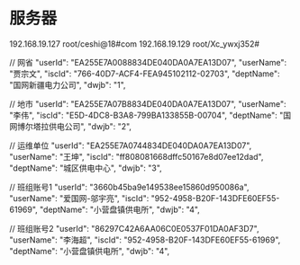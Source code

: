 # 服务器
192.168.19.127  root/ceshi@18#com
192.168.19.129  root/Xc_ywxj352#


// 网省
  "userId": "EA255E7A0088834DE040DA0A7EA13D07",
  "userName": "贾宗文",
  "iscId": "766-40D7-ACF4-FEA945102112-02703",
  "deptName": "国网新疆电力公司",
  "dwjb": "1",
  
  // 地市
  "userId": "EA255E7A07B8834DE040DA0A7EA13D07",
  "userName": "李伟",
  "iscId": "E5D-4DC8-B3A8-799BA133855B-00704",
  "deptName": "国网博尔塔拉供电公司",
  "dwjb": "2",
  
  
  // 运维单位
  "userId": "EA255E7A0744834DE040DA0A7EA13D07",
  "userName": "王坤",
  "iscId": "ff808081668dffc50167e8d07ee12dad",
  "deptName": "城区供电中心",
  "dwjb": "3",
  
  
  // 班组账号1
  "userId": "3660b45ba9e149538ee15860d950086a",
  "userName": "爱国网-邬宇亮",
  "iscId": "952-4958-B20F-143DFE60EF55-61969",
  "deptName": "小营盘镇供电所",
  "dwjb": "4",
  
  // 班组账号2
  "userId": "86297C42A6AA06C0E0537F01DA0AF3D7",
  "userName": "李海超",
  "iscId": "952-4958-B20F-143DFE60EF55-61969",
  "deptName": "小营盘镇供电所",
  "dwjb": "4",